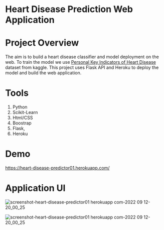 # Heart Disease Prediction Web Application

# Project Overview
The aim is to build a heart disease classifier and model deployment on the web. To train the model we use [Personal Key Indicators of Heart Disease](https://www.kaggle.com/datasets/kamilpytlak/personal-key-indicators-of-heart-disease?resource=download) dataset from kaggle. This project uses Flask API and Heroku to deploy the model and build the web application.

# Tools
1. Python
2. Scikit-Learn 
3. Html/CSS 
4. Boostrap
5. Flask, 
6. Heroku

# Demo
https://heart-disease-predictor01.herokuapp.com/

# Application UI
![screenshot-heart-disease-predictor01 herokuapp com-2022 09 12-20_00_25](https://user-images.githubusercontent.com/49263226/189678564-9a726bfa-4f3d-4390-bf68-186c5845f00a.png)

![screenshot-heart-disease-predictor01 herokuapp com-2022 09 12-20_00_25](https://user-images.githubusercontent.com/49263226/189678585-8164afa1-96c1-4e40-9b42-b0d1433d560b.png)
